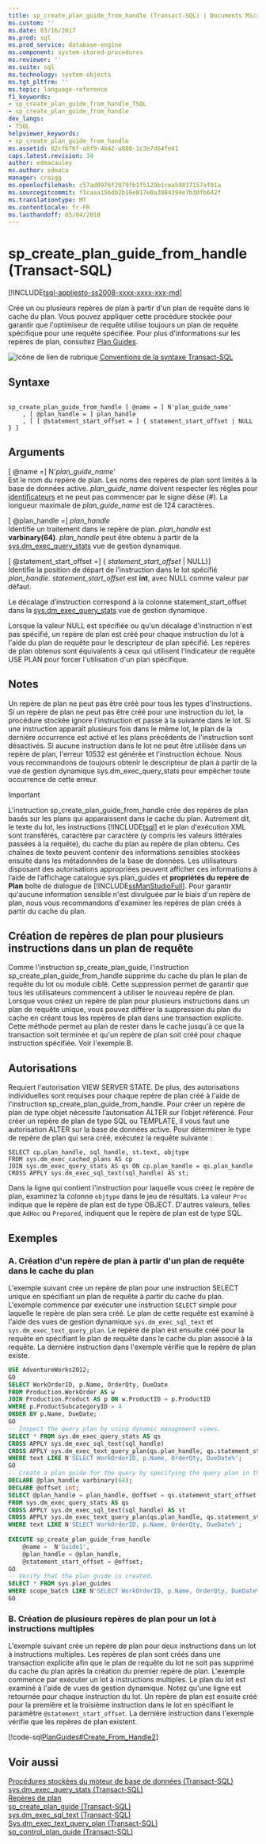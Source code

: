 ```yaml
---
title: sp_create_plan_guide_from_handle (Transact-SQL) | Documents Microsoft
ms.custom: ''
ms.date: 03/16/2017
ms.prod: sql
ms.prod_service: database-engine
ms.component: system-stored-procedures
ms.reviewer: ''
ms.suite: sql
ms.technology: system-objects
ms.tgt_pltfrm: ''
ms.topic: language-reference
f1_keywords:
- sp_create_plan_guide_from_handle_TSQL
- sp_create_plan_guide_from_handle
dev_langs:
- TSQL
helpviewer_keywords:
- sp_create_plan_guide_from_handle
ms.assetid: 02cfb76f-a0f9-4b42-a880-1c3e7d64fe41
caps.latest.revision: 34
author: edmacauley
ms.author: edmaca
manager: craigg
ms.openlocfilehash: c57ad0976f2079fb1f5129b1cea59817157af01a
ms.sourcegitcommit: f1caaa156db2b16e817e0a3884394e7b30fb642f
ms.translationtype: MT
ms.contentlocale: fr-FR
ms.lasthandoff: 05/04/2018
---
```

# <a name="spcreateplanguidefromhandle-transact-sql"></a>sp_create_plan_guide_from_handle (Transact-SQL)
[!INCLUDE[tsql-appliesto-ss2008-xxxx-xxxx-xxx-md](../../includes/tsql-appliesto-ss2008-xxxx-xxxx-xxx-md.md)]

  Crée un ou plusieurs repères de plan à partir d'un plan de requête dans le cache du plan. Vous pouvez appliquer cette procédure stockée pour garantir que l'optimiseur de requête utilise toujours un plan de requête spécifique pour une requête spécifiée. Pour plus d'informations sur les repères de plan, consultez [Plan Guides](../../relational-databases/performance/plan-guides.md).  
  
 ![Icône de lien de rubrique](../../database-engine/configure-windows/media/topic-link.gif "Icône lien de rubrique") [Conventions de la syntaxe Transact-SQL](../../t-sql/language-elements/transact-sql-syntax-conventions-transact-sql.md)  
  
## <a name="syntax"></a>Syntaxe  
  
```  
  
sp_create_plan_guide_from_handle [ @name = ] N'plan_guide_name'  
    , [ @plan_handle = ] plan_handle  
    , [ [ @statement_start_offset = ] { statement_start_offset | NULL } ]  
```  
  
## <a name="arguments"></a>Arguments  
 [ @name =] N'*plan_guide_name*'  
 Est le nom du repère de plan. Les noms des repères de plan sont limités à la base de données active. *plan_guide_name* doivent respecter les règles pour [identificateurs](../../relational-databases/databases/database-identifiers.md) et ne peut pas commencer par le signe dièse (#). La longueur maximale de *plan_guide_name* est de 124 caractères.  
  
 [ @plan_handle =] *plan_handle*  
 Identifie un traitement dans le repère de plan. *plan_handle* est **varbinary(64)**. *plan_handle* peut être obtenu à partir de la [sys.dm_exec_query_stats](../../relational-databases/system-dynamic-management-views/sys-dm-exec-query-stats-transact-sql.md) vue de gestion dynamique.  
  
 [ @statement_start_offset =] { *statement_start_offset* | NULL}]  
 Identifie la position de départ de l’instruction dans le lot spécifié *plan_handle*. *statement_start_offset* est **int**, avec NULL comme valeur par défaut.  
  
 Le décalage d’instruction correspond à la colonne statement_start_offset dans la [sys.dm_exec_query_stats](../../relational-databases/system-dynamic-management-views/sys-dm-exec-query-stats-transact-sql.md) vue de gestion dynamique.  
  
 Lorsque la valeur NULL est spécifiée ou qu'un décalage d'instruction n'est pas spécifié, un repère de plan est créé pour chaque instruction du lot à l'aide du plan de requête pour le descripteur de plan spécifié. Les repères de plan obtenus sont équivalents à ceux qui utilisent l'indicateur de requête USE PLAN pour forcer l'utilisation d'un plan spécifique.  
  
## <a name="remarks"></a>Notes  
 Un repère de plan ne peut pas être créé pour tous les types d'instructions. Si un repère de plan ne peut pas être créé pour une instruction du lot, la procédure stockée ignore l'instruction et passe à la suivante dans le lot. Si une instruction apparaît plusieurs fois dans le même lot, le plan de la dernière occurrence est activé et les plans précédents de l'instruction sont désactivés. Si aucune instruction dans le lot ne peut être utilisée dans un repère de plan, l'erreur 10532 est générée et l'instruction échoue. Nous vous recommandons de toujours obtenir le descripteur de plan à partir de la vue de gestion dynamique sys.dm_exec_query_stats pour empêcher toute occurrence de cette erreur.  
  
> [!IMPORTANT]  
>  L'instruction sp_create_plan_guide_from_handle crée des repères de plan basés sur les plans qui apparaissent dans le cache du plan. Autrement dit, le texte du lot, les instructions [!INCLUDE[tsql](../../includes/tsql-md.md)] et le plan d'exécution XML sont transférés, caractère par caractère (y compris les valeurs littérales passées à la requête), du cache du plan au repère de plan obtenu. Ces chaînes de texte peuvent contenir des informations sensibles stockées ensuite dans les métadonnées de la base de données. Les utilisateurs disposant des autorisations appropriées peuvent afficher ces informations à l’aide de l’affichage catalogue sys.plan_guides et **propriétés du repère de Plan** boîte de dialogue de [!INCLUDE[ssManStudioFull](../../includes/ssmanstudiofull-md.md)]. Pour garantir qu'aucune information sensible n'est divulguée par le biais d'un repère de plan, nous vous recommandons d'examiner les repères de plan créés à partir du cache du plan.  
  
## <a name="creating-plan-guides-for-multiple-statements-within-a-query-plan"></a>Création de repères de plan pour plusieurs instructions dans un plan de requête  
 Comme l'instruction sp_create_plan_guide, l'instruction sp_create_plan_guide_from_handle supprime du cache du plan le plan de requête du lot ou module ciblé. Cette suppression permet de garantir que tous les utilisateurs commencent à utiliser le nouveau repère de plan. Lorsque vous créez un repère de plan pour plusieurs instructions dans un plan de requête unique, vous pouvez différer la suppression du plan du cache en créant tous les repères de plan dans une transaction explicite. Cette méthode permet au plan de rester dans le cache jusqu'à ce que la transaction soit terminée et qu'un repère de plan soit créé pour chaque instruction spécifiée. Voir l'exemple B.  
  
## <a name="permissions"></a>Autorisations  
 Requiert l'autorisation VIEW SERVER STATE. De plus, des autorisations individuelles sont requises pour chaque repère de plan créé à l'aide de l'instruction sp_create_plan_guide_from_handle. Pour créer un repère de plan de type objet nécessite l’autorisation ALTER sur l’objet référencé. Pour créer un repère de plan de type SQL ou TEMPLATE, il vous faut une autorisation ALTER sur la base de données active. Pour déterminer le type de repère de plan qui sera créé, exécutez la requête suivante :  
  
```  
SELECT cp.plan_handle, sql_handle, st.text, objtype   
FROM sys.dm_exec_cached_plans AS cp  
JOIN sys.dm_exec_query_stats AS qs ON cp.plan_handle = qs.plan_handle  
CROSS APPLY sys.dm_exec_sql_text(sql_handle) AS st;  
```  
  
 Dans la ligne qui contient l'instruction pour laquelle vous créez le repère de plan, examinez la colonne `objtype` dans le jeu de résultats. La valeur `Proc` indique que le repère de plan est de type OBJECT. D'autres valeurs, telles que `AdHoc` ou `Prepared`, indiquent que le repère de plan est de type SQL.  
  
## <a name="examples"></a>Exemples  
  
### <a name="a-creating-a-plan-guide-from-a-query-plan-in-the-plan-cache"></a>A. Création d'un repère de plan à partir d'un plan de requête dans le cache du plan  
 L'exemple suivant crée un repère de plan pour une instruction SELECT unique en spécifiant un plan de requête à partir du cache du plan. L'exemple commence par exécuter une instruction `SELECT` simple pour laquelle le repère de plan sera créé. Le plan de cette requête est examiné à l'aide des vues de gestion dynamique `sys.dm_exec_sql_text` et `sys.dm_exec_text_query_plan`. Le repère de plan est ensuite créé pour la requête en spécifiant le plan de requête dans le cache du plan associé à la requête. La dernière instruction dans l'exemple vérifie que le repère de plan existe.  
  
```sql  
USE AdventureWorks2012;  
GO  
SELECT WorkOrderID, p.Name, OrderQty, DueDate  
FROM Production.WorkOrder AS w   
JOIN Production.Product AS p ON w.ProductID = p.ProductID  
WHERE p.ProductSubcategoryID > 4  
ORDER BY p.Name, DueDate;  
GO  
-- Inspect the query plan by using dynamic management views.  
SELECT * FROM sys.dm_exec_query_stats AS qs  
CROSS APPLY sys.dm_exec_sql_text(sql_handle)  
CROSS APPLY sys.dm_exec_text_query_plan(qs.plan_handle, qs.statement_start_offset, qs.statement_end_offset) AS qp  
WHERE text LIKE N'SELECT WorkOrderID, p.Name, OrderQty, DueDate%';  
GO  
-- Create a plan guide for the query by specifying the query plan in the plan cache.  
DECLARE @plan_handle varbinary(64);  
DECLARE @offset int;  
SELECT @plan_handle = plan_handle, @offset = qs.statement_start_offset  
FROM sys.dm_exec_query_stats AS qs  
CROSS APPLY sys.dm_exec_sql_text(sql_handle) AS st  
CROSS APPLY sys.dm_exec_text_query_plan(qs.plan_handle, qs.statement_start_offset, qs.statement_end_offset) AS qp  
WHERE text LIKE N'SELECT WorkOrderID, p.Name, OrderQty, DueDate%';  
  
EXECUTE sp_create_plan_guide_from_handle   
    @name =  N'Guide1',  
    @plan_handle = @plan_handle,  
    @statement_start_offset = @offset;  
GO  
-- Verify that the plan guide is created.  
SELECT * FROM sys.plan_guides  
WHERE scope_batch LIKE N'SELECT WorkOrderID, p.Name, OrderQty, DueDate%';  
GO  
```  
  
### <a name="b-creating-multiple-plan-guides-for-a-multistatement-batch"></a>B. Création de plusieurs repères de plan pour un lot à instructions multiples  
 L'exemple suivant crée un repère de plan pour deux instructions dans un lot à instructions multiples. Les repères de plan sont créés dans une transaction explicite afin que le plan de requête du lot ne soit pas supprimé du cache du plan après la création du premier repère de plan. L'exemple commence par exécuter un lot à instructions multiples. Le plan du lot est examiné à l'aide de vues de gestion dynamique. Notez qu'une ligne est retournée pour chaque instruction du lot. Un repère de plan est ensuite créé pour la première et la troisième instruction dans le lot en spécifiant le paramètre `@statement_start_offset`. La dernière instruction dans l'exemple vérifie que les repères de plan existent.  
  
 [!code-sql[PlanGuides#Create_From_Handle2](../../relational-databases/system-stored-procedures/codesnippet/tsql/sp-create-plan-guide-fro_1.sql)]  
  
## <a name="see-also"></a>Voir aussi  
 [Procédures stockées du moteur de base de données &#40;Transact-SQL&#41;](../../relational-databases/system-stored-procedures/database-engine-stored-procedures-transact-sql.md)   
 [sys.dm_exec_query_stats &#40;Transact-SQL&#41;](../../relational-databases/system-dynamic-management-views/sys-dm-exec-query-stats-transact-sql.md)   
 [Repères de plan](../../relational-databases/performance/plan-guides.md)   
 [sp_create_plan_guide &#40;Transact-SQL&#41;](../../relational-databases/system-stored-procedures/sp-create-plan-guide-transact-sql.md)   
 [sys.dm_exec_sql_text &#40;Transact-SQL&#41;](../../relational-databases/system-dynamic-management-views/sys-dm-exec-sql-text-transact-sql.md)   
 [Sys.dm_exec_text_query_plan &#40;Transact-SQL&#41;](../../relational-databases/system-dynamic-management-views/sys-dm-exec-text-query-plan-transact-sql.md)   
 [sp_control_plan_guide &#40;Transact-SQL&#41;](../../relational-databases/system-stored-procedures/sp-control-plan-guide-transact-sql.md)  
  
  
